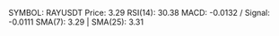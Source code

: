 SYMBOL: RAYUSDT
Price: 3.29
RSI(14): 30.38
MACD: -0.0132 / Signal: -0.0111
SMA(7): 3.29 | SMA(25): 3.31
